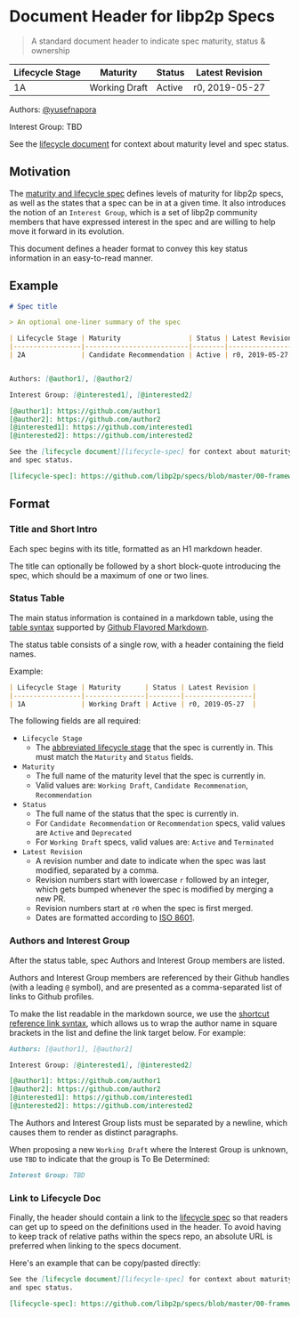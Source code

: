 # Document Header for libp2p Specs

> A standard document header to indicate spec maturity, status & ownership

| Lifecycle Stage | Maturity      | Status | Latest Revision |
|-----------------|---------------|--------|-----------------|
| 1A              | Working Draft | Active | r0, 2019-05-27  |

Authors: [@yusefnapora]

Interest Group: TBD

[@yusefnapora]: https://github.com/yusefnapora

See the [lifecycle document][lifecycle-spec] for context about maturity level
and spec status.

[lifecycle-spec]: https://github.com/libp2p/specs/blob/master/00-framework-01-spec-lifecycle.md

## Motivation

The [maturity and lifecycle spec][lifecycle-spec] defines levels of maturity for
libp2p specs, as well as the states that a spec can be in at a given time. It
also introduces the notion of an `Interest Group`, which is a set of libp2p
community members that have expressed interest in the spec and are willing to
help move it forward in its evolution.

This document defines a header format to convey this key status information in
an easy-to-read manner.

## Example 

```markdown
# Spec title

> An optional one-liner summary of the spec

| Lifecycle Stage | Maturity                 | Status | Latest Revision |
|-----------------|--------------------------|--------|-----------------|
| 2A              | Candidate Recommendation | Active | r0, 2019-05-27  |


Authors: [@author1], [@author2]

Interest Group: [@interested1], [@interested2]

[@author1]: https://github.com/author1
[@author2]: https://github.com/author2
[@interested1]: https://github.com/interested1
[@interested2]: https://github.com/interested2

See the [lifecycle document][lifecycle-spec] for context about maturity level
and spec status.

[lifecycle-spec]: https://github.com/libp2p/specs/blob/master/00-framework-01-spec-lifecycle.md
```

## Format

### Title and Short Intro

Each spec begins with its title, formatted as an H1 markdown header. 

The title can optionally be followed by a short block-quote introducing the
spec, which should be a maximum of one or two lines.

### Status Table

The main status information is contained in a markdown table, using the [table
syntax][gfm-tables] supported by [Github Flavored Markdown][gfm-spec].

The status table consists of a single row, with a header containing the field
names. 

Example:

```markdown
| Lifecycle Stage | Maturity      | Status | Latest Revision |
|-----------------|---------------|--------|-----------------|
| 1A              | Working Draft | Active | r0, 2019-05-27  |
```

The following fields are all required:

- `Lifecycle Stage`
  - The [abbreviated lifecycle stage][abbrev-stage-definition] that the spec is
    currently in. This must match the `Maturity` and `Status` fields.
- `Maturity`
  - The full name of the maturity level that the spec is currently in.
  - Valid values are: `Working Draft`, `Candidate Recommenation`,
    `Recommendation`
- `Status`
  - The full name of the status that the spec is currently in.
  - For `Candidate Recommendation` or `Recommendation` specs, valid values are
    `Active` and `Deprecated`
  - For `Working Draft` specs, valid values are: `Active` and `Terminated`
- `Latest Revision`
  - A revision number and date to indicate when the spec was last modified,
    separated by a comma.
  - Revision numbers start with lowercase `r` followed by an integer, which gets
    bumped whenever the spec is modified by merging a new PR.
  - Revision numbers start at `r0` when the spec is first merged.
  - Dates are formatted according to [ISO 8601](https://xkcd.com/1179/).

### Authors and Interest Group

After the status table, spec Authors and Interest Group members are listed.

Authors and Interest Group members are referenced by their Github handles
(with a leading `@` symbol), and are presented as a comma-separated list of links
to Github profiles.

To make the list readable in the markdown source, we use the [shortcut reference
link syntax][gfm-shortcut-refs], which allows us to wrap the author name in
square brackets in the list and define the link target below. For example:

```markdown
Authors: [@author1], [@author2]

Interest Group: [@interested1], [@interested2]

[@author1]: https://github.com/author1
[@author2]: https://github.com/author2
[@interested1]: https://github.com/interested1
[@interested2]: https://github.com/interested2
```

The Authors and Interest Group lists must be separated by a newline, which
causes them to render as distinct paragraphs.

When proposing a new `Working Draft` where the Interest Group is unknown, use
`TBD` to indicate that the group is To Be Determined:

```markdown
Interest Group: TBD
```

### Link to Lifecycle Doc

Finally, the header should contain a link to the [lifecycle
spec][lifecycle-spec] so that readers can get up to speed on the definitions
used in the header. To avoid having to keep track of relative paths within the
specs repo, an absolute URL is preferred when linking to the specs document.

Here's an example that can be copy/pasted directly:

```markdown
See the [lifecycle document][lifecycle-spec] for context about maturity level
and spec status.

[lifecycle-spec]: https://github.com/libp2p/specs/blob/master/00-framework-01-spec-lifecycle.md
```

[abbrev-stage-definition]: ./00-framework-01-spec-lifecycle.md#abbreviations
[gfm-tables]: https://help.github.com/en/articles/organizing-information-with-tables
[gfm-spec]: https://github.github.com/gfm/
[gfm-shortcut-refs]: https://github.github.com/gfm/#shortcut-reference-link
